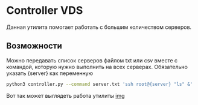 # Controller VDS
Данная утилита помогает работать с большим количеством серверов.  

## Возможности 

Можно передавать список серверов файлом txt или csv вместе с командой, которую нужно выполнить на всех серверах. Обязательно указать {server} как переменную
```sh
python3 controller.py --command server.txt 'ssh root@{server} "ls" &'
```
Вот так может выглядеть работа утилиты
[img](http://github.com/rickert156/ControllerVDS/blob/main/img/1.png)
